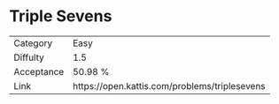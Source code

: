 # Triple Sevens

<table>
    <tr>
        <td>Category</td>
        <td>Easy</td>
    </tr>
    <tr>
        <td>Diffulty</td>
        <td>1.5</td>
    </tr>
    <tr>
        <td>Acceptance</td>
        <td>50.98 %</td>
    </tr>
    <tr>
        <td>Link</td>
        <td>https://open.kattis.com/problems/triplesevens</td>
    </tr>
</table>